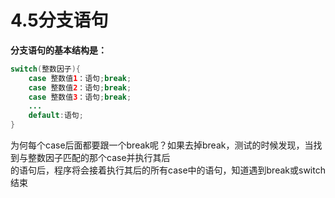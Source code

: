 # 4.5分支语句  
**分支语句的基本结构是：**  
```Java
switch(整数因子){
    case 整数值1：语句;break;
    case 整数值2：语句;break;
    case 整数值3：语句;break;
    ...
    default:语句;
}
```
为何每个case后面都要跟一个break呢？如果去掉break，测试的时候发现，当找到与整数因子匹配的那个case并执行其后  
的语句后，程序将会接着执行其后的所有case中的语句，知道遇到break或switch结束
